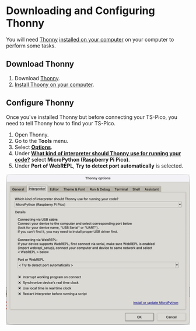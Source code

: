 # Downloading and Configuring Thonny

You will need [Thonny](https://thonny.org/) [installed on your computer](https://projects.raspberrypi.org/en/projects/getting-started-with-the-pico/2) on your computer to perform some tasks.

## Download Thonny

1. Download [Thonny](https://thonny.org/).
2. [Install Thoony on your computer](https://projects.raspberrypi.org/en/projects/getting-started-with-the-pico/2). 

## Configure Thonny
Once you've installed Thonny but before connecting your TS-Pico, you need to tell Thonny how to find your TS-Pico.

1. Open Thonny.
2. Go to the **Tools** menu.
3. Select [**Options**](images/options-dialog.png).
4. Under [**What kind of interpreter should Thonny use for running your code?**](images/select-interpeter.png) select **MicroPython (Raspberry Pi Pico)**.
5. Under **Port of WebREPL**, **Try to detect port automatically** is selected.
<img src="images/options-dialog.png" alt="Install this jumper" width="800">
